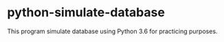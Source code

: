 # python-simulate-database
This program simulate database using Python 3.6 for practicing purposes.
